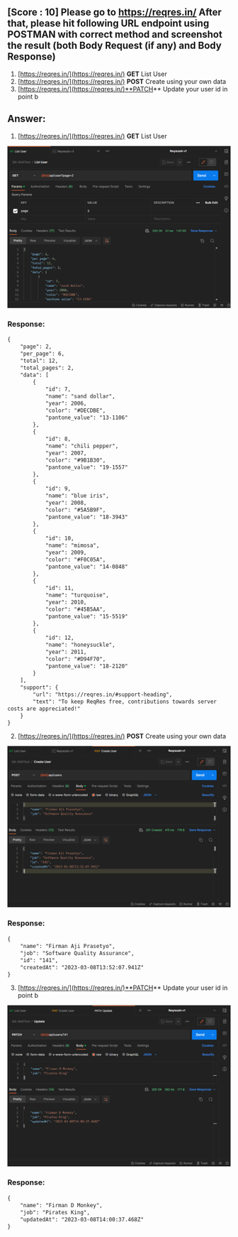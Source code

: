 ## [Score : 10] Please go to https://reqres.in/ After that, please hit following URL endpoint using POSTMAN with correct method and screenshot the result (both Body Request (if any) and Body Response)

1. [https://reqres.in/](https://reqres.in/) **GET** List User
2. [https://reqres.in/](https://reqres.in/) **POST** Create using your own data
3. [https://reqres.in/](https://reqres.in/)**PATCH** Update your user id in point b

## Answer:

1. [https://reqres.in/](https://reqres.in/) **GET** List User

<img src="../../assets/03_01.png" >

### Response:

```
{
    "page": 2,
    "per_page": 6,
    "total": 12,
    "total_pages": 2,
    "data": [
        {
            "id": 7,
            "name": "sand dollar",
            "year": 2006,
            "color": "#DECDBE",
            "pantone_value": "13-1106"
        },
        {
            "id": 8,
            "name": "chili pepper",
            "year": 2007,
            "color": "#9B1B30",
            "pantone_value": "19-1557"
        },
        {
            "id": 9,
            "name": "blue iris",
            "year": 2008,
            "color": "#5A5B9F",
            "pantone_value": "18-3943"
        },
        {
            "id": 10,
            "name": "mimosa",
            "year": 2009,
            "color": "#F0C05A",
            "pantone_value": "14-0848"
        },
        {
            "id": 11,
            "name": "turquoise",
            "year": 2010,
            "color": "#45B5AA",
            "pantone_value": "15-5519"
        },
        {
            "id": 12,
            "name": "honeysuckle",
            "year": 2011,
            "color": "#D94F70",
            "pantone_value": "18-2120"
        }
    ],
    "support": {
        "url": "https://reqres.in/#support-heading",
        "text": "To keep ReqRes free, contributions towards server costs are appreciated!"
    }
}
```

2. [https://reqres.in/](https://reqres.in/) **POST** Create using your own data

<img src="../../assets/03_02.png" >

### Response:

```
{
    "name": "Firman Aji Prasetyo",
    "job": "Software Quality Assurance",
    "id": "141",
    "createdAt": "2023-03-08T13:52:07.941Z"
}
```

3. [https://reqres.in/](https://reqres.in/)**PATCH** Update your user id in point b

<img src="../../assets/03_03.png" >

### Response:

```
{
    "name": "Firman D Monkey",
    "job": "Pirates King",
    "updatedAt": "2023-03-08T14:00:37.468Z"
}
```
